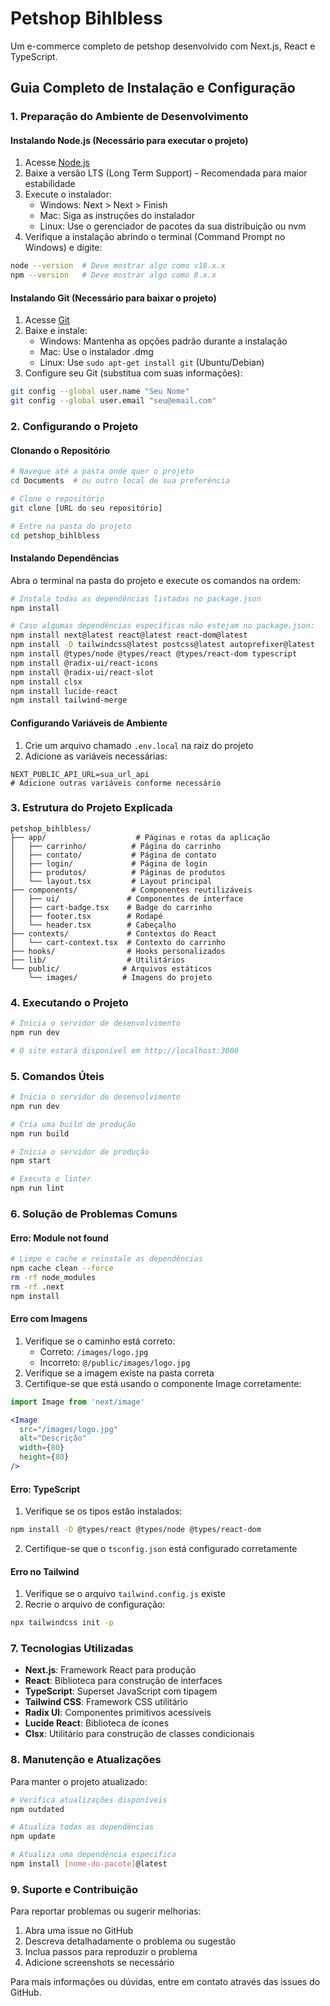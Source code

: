 # Petshop Bihlbless

Um e-commerce completo de petshop desenvolvido com Next.js, React e TypeScript.

## Guia Completo de Instalação e Configuração

### 1. Preparação do Ambiente de Desenvolvimento

#### Instalando Node.js (Necessário para executar o projeto)
1. Acesse [Node.js](https://nodejs.org/)
2. Baixe a versão LTS (Long Term Support) - Recomendada para maior estabilidade
3. Execute o instalador:
   - Windows: Next > Next > Finish
   - Mac: Siga as instruções do instalador
   - Linux: Use o gerenciador de pacotes da sua distribuição ou nvm
4. Verifique a instalação abrindo o terminal (Command Prompt no Windows) e digite:
```bash
node --version  # Deve mostrar algo como v18.x.x
npm --version   # Deve mostrar algo como 8.x.x
```

#### Instalando Git (Necessário para baixar o projeto)
1. Acesse [Git](https://git-scm.com/)
2. Baixe e instale:
   - Windows: Mantenha as opções padrão durante a instalação
   - Mac: Use o instalador .dmg
   - Linux: Use `sudo apt-get install git` (Ubuntu/Debian)
3. Configure seu Git (substitua com suas informações):
```bash
git config --global user.name "Seu Nome"
git config --global user.email "seu@email.com"
```

### 2. Configurando o Projeto

#### Clonando o Repositório
```bash
# Navegue até a pasta onde quer o projeto
cd Documents  # ou outro local de sua preferência

# Clone o repositório
git clone [URL do seu repositório]

# Entre na pasta do projeto
cd petshop_bihlbless
```

#### Instalando Dependências
Abra o terminal na pasta do projeto e execute os comandos na ordem:

```bash
# Instala todas as dependências listadas no package.json
npm install

# Caso algumas dependências específicas não estejam no package.json:
npm install next@latest react@latest react-dom@latest
npm install -D tailwindcss@latest postcss@latest autoprefixer@latest
npm install @types/node @types/react @types/react-dom typescript
npm install @radix-ui/react-icons
npm install @radix-ui/react-slot
npm install clsx
npm install lucide-react
npm install tailwind-merge
```

#### Configurando Variáveis de Ambiente
1. Crie um arquivo chamado `.env.local` na raiz do projeto
2. Adicione as variáveis necessárias:
```env
NEXT_PUBLIC_API_URL=sua_url_api
# Adicione outras variáveis conforme necessário
```

### 3. Estrutura do Projeto Explicada

```
petshop_bihlbless/
├── app/                    # Páginas e rotas da aplicação
│   ├── carrinho/          # Página do carrinho
│   ├── contato/           # Página de contato
│   ├── login/             # Página de login
│   ├── produtos/          # Páginas de produtos
│   └── layout.tsx         # Layout principal
├── components/            # Componentes reutilizáveis
│   ├── ui/               # Componentes de interface
│   ├── cart-badge.tsx    # Badge do carrinho
│   ├── footer.tsx        # Rodapé
│   └── header.tsx        # Cabeçalho
├── contexts/             # Contextos do React
│   └── cart-context.tsx  # Contexto do carrinho
├── hooks/                # Hooks personalizados
├── lib/                  # Utilitários
└── public/              # Arquivos estáticos
    └── images/          # Imagens do projeto
```

### 4. Executando o Projeto

```bash
# Inicia o servidor de desenvolvimento
npm run dev

# O site estará disponível em http://localhost:3000
```

### 5. Comandos Úteis

```bash
# Inicia o servidor de desenvolvimento
npm run dev

# Cria uma build de produção
npm run build

# Inicia o servidor de produção
npm start

# Executa o linter
npm run lint
```

### 6. Solução de Problemas Comuns

#### Erro: Module not found
```bash
# Limpe o cache e reinstale as dependências
npm cache clean --force
rm -rf node_modules
rm -rf .next
npm install
```

#### Erro com Imagens
1. Verifique se o caminho está correto:
   - Correto: `/images/logo.jpg`
   - Incorreto: `@/public/images/logo.jpg`
2. Verifique se a imagem existe na pasta correta
3. Certifique-se que está usando o componente Image corretamente:
```jsx
import Image from 'next/image'

<Image
  src="/images/logo.jpg"
  alt="Descrição"
  width={80}
  height={80}
/>
```

#### Erro: TypeScript
1. Verifique se os tipos estão instalados:
```bash
npm install -D @types/react @types/node @types/react-dom
```
2. Certifique-se que o `tsconfig.json` está configurado corretamente

#### Erro no Tailwind
1. Verifique se o arquivo `tailwind.config.js` existe
2. Recrie o arquivo de configuração:
```bash
npx tailwindcss init -p
```

### 7. Tecnologias Utilizadas

- **Next.js**: Framework React para produção
- **React**: Biblioteca para construção de interfaces
- **TypeScript**: Superset JavaScript com tipagem
- **Tailwind CSS**: Framework CSS utilitário
- **Radix UI**: Componentes primitivos acessíveis
- **Lucide React**: Biblioteca de ícones
- **Clsx**: Utilitário para construção de classes condicionais

### 8. Manutenção e Atualizações

Para manter o projeto atualizado:
```bash
# Verifica atualizações disponíveis
npm outdated

# Atualiza todas as dependências
npm update

# Atualiza uma dependência específica
npm install [nome-do-pacote]@latest
```

### 9. Suporte e Contribuição

Para reportar problemas ou sugerir melhorias:
1. Abra uma issue no GitHub
2. Descreva detalhadamente o problema ou sugestão
3. Inclua passos para reproduzir o problema
4. Adicione screenshots se necessário

Para mais informações ou dúvidas, entre em contato através das issues do GitHub.
